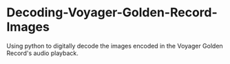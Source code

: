 # Decoding-Voyager-Golden-Record-Images
Using python to digitally decode the images encoded in the Voyager Golden Record's audio playback.
